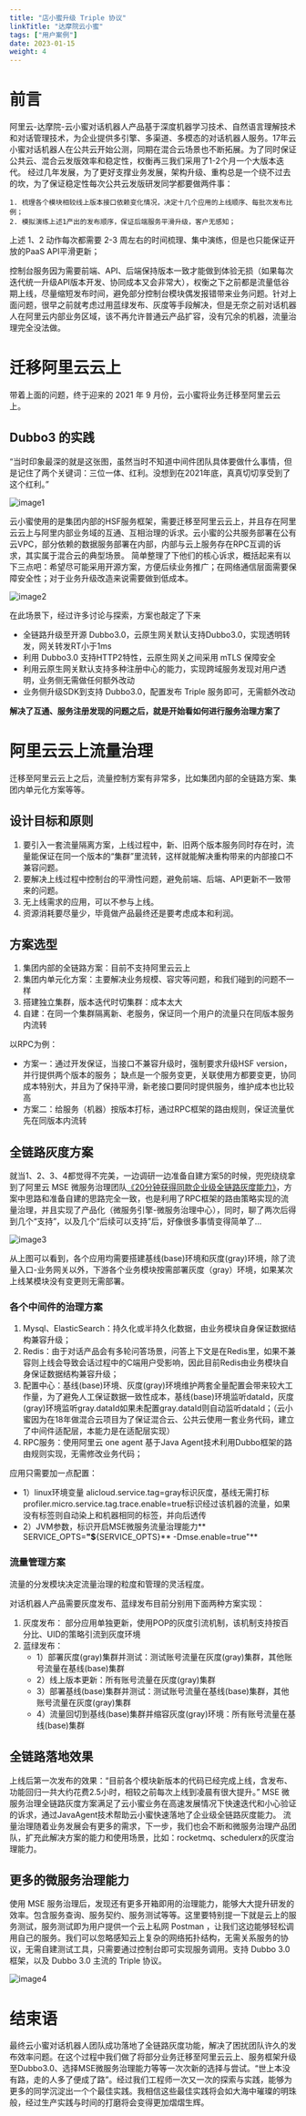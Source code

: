 ```yaml
---
title: "店小蜜升级 Triple 协议"
linkTitle: "达摩院云小蜜"
tags: ["用户案例"]
date: 2023-01-15
weight: 4
---
```


# 前言
阿里云-达摩院-云小蜜对话机器人产品基于深度机器学习技术、自然语言理解技术和对话管理技术，为企业提供多引擎、多渠道、多模态的对话机器人服务。17年云小蜜对话机器人在公共云开始公测，同期在混合云场景也不断拓展。为了同时保证公共云、混合云发版效率和稳定性，权衡再三我们采用了1-2个月一个大版本迭代。
经过几年发展，为了更好支撑业务发展，架构升级、重构总是一个绕不过去的坎，为了保证稳定性每次公共云发版研发同学都要做两件事：

 	1. 梳理各个模块相较线上版本接口依赖变化情况，决定十几个应用的上线顺序、每批次发布比例；
 	2. 模拟演练上述1产出的发布顺序，保证后端服务平滑升级，客户无感知；

上述 1、2 动作每次都需要 2-3 周左右的时间梳理、集中演练，但是也只能保证开放的PaaS API平滑更新；

控制台服务因为需要前端、API、后端保持版本一致才能做到体验无损（如果每次迭代统一升级API版本开发、协同成本又会非常大），权衡之下之前都是流量低谷期上线，尽量缩短发布时间，避免部分控制台模块偶发报错带来业务问题。针对上面问题，很早之前就考虑过用蓝绿发布、灰度等手段解决，但是无奈之前对话机器人在阿里云内部业务区域，该不再允许普通云产品扩容，没有冗余的机器，流量治理完全没法做。

# 迁移阿里云云上

带着上面的问题，终于迎来的 2021 年 9 月份，云小蜜将业务迁移至阿里云云上。

## Dubbo3 的实践

“当时印象最深的就是这张图，虽然当时不知道中间件团队具体要做什么事情，但是记住了两个关键词：三位一体、红利。没想到在2021年底，真真切切享受到了这个红利。”

![image1](/imgs/v3/users/yunxiaomi-1.png)

云小蜜使用的是集团内部的HSF服务框架，需要迁移至阿里云云上，并且存在阿里云云上与阿里内部业务域的互通、互相治理的诉求。云小蜜的公共服务部署在公有云VPC，部分依赖的数据服务部署在内部，内部与云上服务存在RPC互调的诉求，其实属于混合云的典型场景。
简单整理了下他们的核心诉求，概括起来有以下三点吧：希望尽可能采用开源方案，方便后续业务推广；在网络通信层面需要保障安全性；对于业务升级改造来说需要做到低成本。

![image2](/imgs/v3/users/yunxiaomi-2.png)

在此场景下，经过许多讨论与探索，方案也敲定了下来

- 全链路升级至开源 Dubbo3.0，云原生网关默认支持Dubbo3.0，实现透明转发，网关转发RT小于1ms
- 利用 Dubbo3.0 支持HTTP2特性，云原生网关之间采用 mTLS 保障安全
- 利用云原生网关默认支持多种注册中心的能力，实现跨域服务发现对用户透明，业务侧无需做任何额外改动
- 业务侧升级SDK到支持 Dubbo3.0，配置发布 Triple 服务即可，无需额外改动

**解决了互通、服务注册发现的问题之后，就是开始看如何进行服务治理方案了**

# 阿里云云上流量治理

迁移至阿里云云上之后，流量控制方案有非常多，比如集团内部的全链路方案、集团内单元化方案等等。

## 设计目标和原则

1. 要引入一套流量隔离方案，上线过程中，新、旧两个版本服务同时存在时，流量能保证在同一个版本的“集群”里流转，这样就能解决重构带来的内部接口不兼容问题。
2. 要解决上线过程中控制台的平滑性问题，避免前端、后端、API更新不一致带来的问题。
3. 无上线需求的应用，可以不参与上线。
4. 资源消耗要尽量少，毕竟做产品最终还是要考虑成本和利润。

## 方案选型

1. 集团内部的全链路方案：目前不支持阿里云云上
2. 集团内单元化方案：主要解决业务规模、容灾等问题，和我们碰到的问题不一样
3. 搭建独立集群，版本迭代时切集群：成本太大
4. 自建：在同一个集群隔离新、老服务，保证同一个用户的流量只在同版本服务内流转

以RPC为例：

* 方案一：通过开发保证，当接口不兼容升级时，强制要求升级HSF version，并行提供两个版本的服务； 缺点是一个服务变更，关联使用方都要变更，协同成本特别大，并且为了保持平滑，新老接口要同时提供服务，维护成本也比较高
* 方案二：给服务（机器）按版本打标，通过RPC框架的路由规则，保证流量优先在同版本内流转

## 全链路灰度方案

就当1、2、3、4都觉得不完美，一边调研一边准备自建方案5的时候，兜兜绕绕拿到了阿里云 MSE 微服务治理团队[《20分钟获得同款企业级全链路灰度能力》](https://yuque.antfin.com/docs/share/a8df43ac-3a3b-4af4-a443-472828884a5d?#)，方案中思路和准备自建的思路完全一致，也是利用了RPC框架的路由策略实现的流量治理，并且实现了产品化（微服务引擎-微服务治理中心），同时，聊了两次后得到几个“支持”，以及几个“后续可以支持”后，好像很多事情变得简单了...

![image3](/imgs/v3/users/yunxiaomi-3.png)

从上图可以看到，各个应用均需要搭建基线(base)环境和灰度(gray)环境，除了流量入口-业务网关以外，下游各个业务模块按需部署灰度（gray）环境，如果某次上线某模块没有变更则无需部署。

### 各个中间件的治理方案

1. Mysql、ElasticSearch：持久化或半持久化数据，由业务模块自身保证数据结构兼容升级；
2. Redis：由于对话产品会有多轮问答场景，问答上下文是在Redis里，如果不兼容则上线会导致会话过程中的C端用户受影响，因此目前Redis由业务模块自身保证数据结构兼容升级；
3. 配置中心：基线(base)环境、灰度(gray)环境维护两套全量配置会带来较大工作量，为了避免人工保证数据一致性成本，基线(base)环境监听dataId，灰度(gray)环境监听gray.dataId如果未配置gray.dataId则自动监听dataId；（云小蜜因为在18年做混合云项目为了保证混合云、公共云使用一套业务代码，建立了中间件适配层，本能力是在适配层实现）
4. RPC服务：使用阿里云 one agent 基于Java Agent技术利用Dubbo框架的路由规则实现，无需修改业务代码；

应用只需要加一点配置：

* 1）linux环境变量
alicloud.service.tag=gray标识灰度，基线无需打标
profiler.micro.service.tag.trace.enable=true标识经过该机器的流量，如果没有标签则自动染上和机器相同的标签，并向后透传
* 2）JVM参数，标识开启MSE微服务流量治理能力**       SERVICE_OPTS=**"$**{SERVICE_OPTS}** -Dmse.enable=true"**

### 流量管理方案

流量的分发模块决定流量治理的粒度和管理的灵活程度。

对话机器人产品需要灰度发布、蓝绿发布目前分别用下面两种方案实现：

1. 灰度发布：
部分应用单独更新，使用POP的灰度引流机制，该机制支持按百分比、UID的策略引流到灰度环境
2. 蓝绿发布：
    * 1）部署灰度(gray)集群并测试：测试账号流量在灰度(gray)集群，其他账号流量在基线(base)集群
    * 2）线上版本更新：所有账号流量在灰度(gray)集群
    * 3）部署基线(base)集群并测试：测试账号流量在基线(base)集群，其他账号流量在灰度(gray)集群
    * 4）流量回切到基线(base)集群并缩容灰度(gray)环境：所有账号流量在基线(base)集群

## 全链路落地效果

上线后第一次发布的效果：“目前各个模块新版本的代码已经完成上线，含发布、功能回归一共大约花费2.5小时，相较之前每次上线到凌晨有很大提升。”
MSE 微服务治理全链路灰度方案满足了云小蜜业务在高速发展情况下快速迭代和小心验证的诉求，通过JavaAgent技术帮助云小蜜快速落地了企业级全链路灰度能力。
流量治理随着业务发展会有更多的需求，下一步，我们也会不断和微服务治理产品团队，扩充此解决方案的能力和使用场景，比如：rocketmq、schedulerx的灰度治理能力。

## 更多的微服务治理能力

使用 MSE 服务治理后，发现还有更多开箱即用的治理能力，能够大大提升研发的效率。包含服务查询、服务契约、服务测试等等。这里要特别提一下就是云上的服务测试，服务测试即为用户提供一个云上私网 Postman ，让我们这边能够轻松调用自己的服务。我们可以忽略感知云上复杂的网络拓扑结构，无需关系服务的协议，无需自建测试工具，只需要通过控制台即可实现服务调用。支持 Dubbo 3.0 框架，以及 Dubbo 3.0 主流的 Triple 协议。

![image4](/imgs/v3/users/yunxiaomi-4.png)

# 结束语

最终云小蜜对话机器人团队成功落地了全链路灰度功能，解决了困扰团队许久的发布效率问题。在这个过程中我们做了将部分业务迁移至阿里云云上、服务框架升级至Dubbo3.0、选择MSE微服务治理能力等等一次次新的选择与尝试。“世上本没有路，走的人多了便成了路”。经过我们工程师一次又一次的探索与实践，能够为更多的同学沉淀出一个个最佳实践。我相信这些最佳实践将会如大海中璀璨的明珠般，经过生产实践与时间的打磨将会变得更加熠熠生辉。


